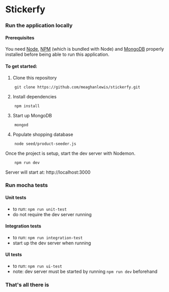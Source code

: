 # Stickerfy


### Run the application locally

#### Prerequisites
You need [Node](https://nodejs.org/en/download/), [NPM](https://www.npmjs.com/get-npm) (which is bundled with Node) and [MongoDB](https://docs.mongodb.com/manual/installation/#mongodb-community-edition) properly installed before being able to run this application.

#### To get started:
1. Clone this repository
``` shell
    git clone https://github.com/meaghanlewis/stickerfy.git
```

2. Install dependencies
``` shell
    npm install
```

3. Start up MongoDB
``` shell
    mongod
```

4. Populate shopping database
``` shell
    node seed/product-seeder.js
```
Once the project is setup, start the dev server with Nodemon.
``` shell
    npm run dev
```
Server will start at: http://localhost:3000

### Run mocha tests

#### Unit tests
- to run: `npm run unit-test`
- do not require the dev server running

#### Integration tests
- to run: `npm run integration-test`
- start up the dev server when running

#### UI tests
- to run: `npm run ui-test`
- note: dev server must be started by running `npm run dev` beforehand

### That's all there is
